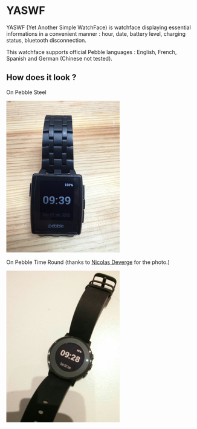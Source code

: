 # YASWF
YASWF (Yet Another Simple WatchFace) is watchface displaying essential informations in a convenient manner : hour, date,
battery level, charging status, bluetooth disconnection.

This watchface supports official Pebble languages : English, French, Spanish and German (Chinese not tested).

## How does it look ?

On Pebble Steel

<img src="./images/ps.jpg" height="400" alt="Pebble Steel" title="Pebble Steel" />

On Pebble Time Round (thanks to <a href="https://github.com/ndeverge">Nicolas Deverge</a> for the photo.)

<img src="./images/ptr.jpg" height="400" alt="Pebble Time Round" title="Pebble Time Round" />
